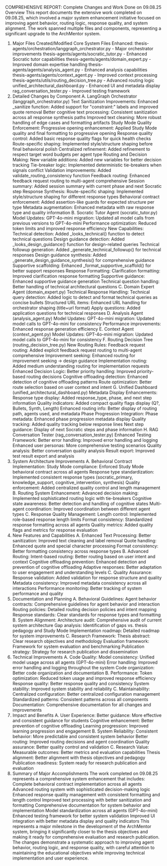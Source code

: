 COMPREHENSIVE REPORT: Complete Changes and Work Done on 09.08.25
Overview
This report documents the extensive work completed on 09.08.25, which involved a major system enhancement initiative focused on improving agent behavior, routing logic, response quality, and system alignment. The work spanned multiple files and components, representing a significant upgrade to the ArchMentor system.
1. Major Files Created/Modified
Core System Files Enhanced:
thesis-agents/orchestration/langgraph_orchestrator.py - Major orchestrator improvements
thesis-agents/agents/socratic_tutor.py - Enhanced Socratic tutor capabilities
thesis-agents/agents/domain_expert.py - Improved domain expertise handling
thesis-agents/agents/analysis_agent.py - Enhanced analysis capabilities
thesis-agents/agents/context_agent.py - Improved context processing
thesis-agents/utils/routing_decision_tree.py - Advanced routing logic
unified_architectural_dashboard.py - Enhanced UI and metadata display
rag_conversation_tester.py - Improved testing framework
2. Detailed Changes by Component
A. LangGraph Orchestrator (langgraph_orchestrator.py)
Text Sanitization Improvements:
Enhanced _sanitize function: Added support for "constraint:" labels and improved quote removal
Better cognitive text processing: Consistent sanitization across all response synthesis paths
Improved text cleaning: More robust handling of edge cases and formatting artifacts
Study Mode Quality Enforcement:
Progressive opening enhancement: Applied Study Mode quality and final formatting to progressive opening
Response quality control: Added basic response quality flags for quick health checks
Route-specific shaping: Implemented style/structure shaping before final behavioral polish
Centralized refinement: Added refinement to respect target word budgets per agent type
Routing and Decision Making:
New variable additions: Added new variables for better decision tracking
Tie-breaker logic: Implemented deterministic tie-breakers when signals conflict
Validation improvements: Added validate_routing_consistency function
Feedback routing: Enhanced feedback request routing to multi-agent comprehensive
Session summary: Added session summary with current phase and next Socratic step
Response Synthesis:
Route-specific shaping: Implemented style/structure shaping for different response types
Behavioral contract enforcement: Added assertion-like guards for expected structure per type
Metadata augmentation: Enhanced metadata with raw response type and quality information
B. Socratic Tutor Agent (socratic_tutor.py)
Model Updates:
GPT-4o-mini migration: Updated all model calls from previous versions to GPT-4o-mini
Performance optimization: Reduced token limits and improved response efficiency
New Capabilities:
Technical detection: Added _looks_technical() function to detect technical questions
Design guidance detection: Added _looks_design_guidance() function for design-related queries
Technical followup generation: Added _generate_technical_followup() for technical responses
Design guidance synthesis: Added _generate_design_guidance_synthesis() for comprehensive guidance
Supportive scaffolding: Enhanced _format_supportive_scaffold() for better support responses
Response Formatting:
Clarification formatting: Improved clarification response formatting
Supportive guidance: Enhanced supportive guidance generation
Technical question handling: Better handling of technical architectural questions
C. Domain Expert Agent (domain_expert.py)
Technical Response Handling:
Technical query detection: Added logic to detect and format technical queries as concise bullets
Structured URL items: Enhanced URL handling for orchestrator shaping (title+url format)
Apply questions: Added application questions for technical responses
D. Analysis Agent (analysis_agent.py)
Model Updates:
GPT-4o-mini migration: Updated model calls to GPT-4o-mini for consistency
Performance improvements: Enhanced response generation efficiency
E. Context Agent (context_agent.py)
Model Updates:
GPT-4o-mini migration: Updated model calls to GPT-4o-mini for consistency
F. Routing Decision Tree (routing_decision_tree.py)
New Routing Rules:
Feedback request routing: Added explicit feedback request routing to multi-agent comprehensive
Improvement seeking: Enhanced routing for improvement seeking → design guidance
Implementation routing: Added medium understanding routing for implementation requests
Enhanced Decision Logic:
Better priority handling: Improved priority-based routing decisions
Cognitive offloading detection: Enhanced detection of cognitive offloading patterns
Route optimization: Better route selection based on user context and intent
G. Unified Dashboard (unified_architectural_dashboard.py)
Metadata Display Enhancements:
Response type display: Added response_type, phase, and next step information
Quality indicators: Added compact quality flags display (Q?, Bullets, Synth, Length)
Enhanced routing info: Better display of routing path, agents used, and metadata
Phase Progression Integration:
Phase metadata: Enhanced phase progression metadata display
Quality tracking: Added quality tracking below response lines
Next step guidance: Display of next Socratic steps and phase information
H. RAG Conversation Tester (rag_conversation_tester.py)
Enhanced Testing Framework:
Better error handling: Improved error handling and logging
Enhanced user personas: More comprehensive testing scenarios
Quality analysis: Better conversation quality analysis
Result export: Improved test result export and analysis
3. System Architecture Improvements
A. Behavioral Contract Implementation:
Study Mode compliance: Enforced Study Mode behavioral contract across all agents
Response type standardization: Implemented consistent response types (socratic_primary, knowledge_support, cognitive_intervention, synthesis)
Quality enforcement: Added centralized quality control and length management
B. Routing System Enhancement:
Advanced decision making: Implemented sophisticated routing logic with tie-breakers
Cognitive state awareness: Better detection and handling of cognitive states
Multi-agent coordination: Improved coordination between different agent types
C. Response Quality Management:
Length control: Implemented role-based response length limits
Format consistency: Standardized response formatting across all agents
Quality metrics: Added quality flags and metrics for response evaluation
4. New Features and Capabilities
A. Enhanced Text Processing:
Better sanitization: Improved text cleaning and label removal
Quote handling: Enhanced quote and special character processing
Format consistency: Better formatting consistency across response types
B. Advanced Routing:
Intent-based routing: Better routing based on user intent and context
Cognitive offloading prevention: Enhanced detection and prevention of cognitive offloading
Adaptive responses: Better adaptation to user engagement and understanding levels
C. Quality Assurance:
Response validation: Added validation for response structure and quality
Metadata consistency: Improved metadata consistency across all interactions
Performance monitoring: Better tracking of system performance and quality
5. Documentation and Planning
A. Behavioral Guidelines:
Agent behavior contracts: Comprehensive guidelines for agent behavior and interaction
Routing policies: Detailed routing decision policies and intent mapping
Response standards: Clear standards for response types and formatting
B. System Alignment:
Architecture audit: Comprehensive audit of current system architecture
Gap analysis: Identification of gaps vs. thesis pedagogy and Study Mode
Implementation roadmap: Detailed roadmap for system improvements
C. Research Framework:
Thesis abstract: Clear research objectives and methodology
Evaluation framework: Framework for system evaluation and benchmarking
Publication strategy: Strategy for research publication and dissemination
6. Technical Improvements
A. Code Quality:
Model consistency: Unified model usage across all agents (GPT-4o-mini)
Error handling: Improved error handling and logging throughout the system
Code organization: Better code organization and documentation
B. Performance:
Token optimization: Reduced token usage and improved response efficiency
Response quality: Better response quality and consistency
System stability: Improved system stability and reliability
C. Maintainability:
Centralized configuration: Better centralized configuration management
Standardized patterns: Consistent patterns across all components
Documentation: Comprehensive documentation for all changes and improvements
7. Impact and Benefits
A. User Experience:
Better guidance: More effective and consistent guidance for students
Cognitive enhancement: Better prevention of cognitive offloading
Learning progression: Improved learning progression and engagement
B. System Reliability:
Consistent behavior: More predictable and consistent system behavior
Better routing: Improved routing decisions and agent coordination
Quality assurance: Better quality control and validation
C. Research Value:
Measurable outcomes: Better metrics and evaluation capabilities
Thesis alignment: Better alignment with thesis objectives and pedagogy
Publication readiness: System ready for research publication and evaluation
8. Summary of Major Accomplishments
The work completed on 09.08.25 represents a comprehensive system enhancement that includes:
Complete behavioral contract implementation across all agents
Advanced routing system with sophisticated decision-making logic
Enhanced response quality management with consistent formatting and length control
Improved text processing with better sanitization and formatting
Comprehensive documentation for system behavior and implementation
Model standardization across all agents (GPT-4o-mini)
Enhanced testing framework for better system validation
Improved UI integration with better metadata display and quality indicators
This represents a major milestone in the development of the ArchMentor system, bringing it significantly closer to the thesis objectives and making it ready for comprehensive evaluation and research publication.
The changes demonstrate a systematic approach to improving agent behavior, routing logic, and response quality, with careful attention to maintaining the educational objectives while improving technical implementation and user experience.